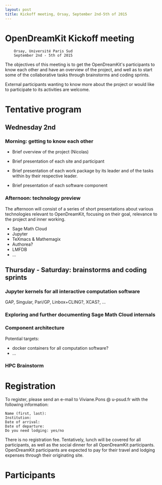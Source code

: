 ```yaml
---
layout: post
title: Kickoff meeting, Orsay, September 2nd-5th of 2015
---
```


OpenDreamKit Kickoff meeting
============================

        Orsay, Université Paris Sud
        September 2nd - 5th of 2015

The objectives of this meeting is to get the OpenDreamKit's
participants to know each other and have an overview of the project,
and well as to start some of the collaborative tasks through
brainstorms and coding sprints.

External participants wanting to know more about the project or would
like to participate to its activities are welcome.

# Tentative program

## Wednesday 2nd

### Morning: getting to know each other

- Brief overview of the project (Nicolas)

- Brief presentation of each site and participant

- Brief presentation of each work package by its leader and of the
  tasks within by their respective leader.

- Brief presentation of each software component

### Afternoon: technology preview

The afternoon will consist of a series of short presentations about
various technologies relevant to OpenDreamKit, focusing on their goal,
relevance to the project and inner working.

- Sage Math Cloud
- Jupyter
- TeXmacs & Mathemagix
- Authorea?
- LMFDB
- ...

## Thursday - Saturday: brainstorms and coding sprints

### Jupyter kernels for all interactive computation software

GAP, Singular, Pari/GP, Linbox+CLING?, XCAS?, ...

### Exploring and further documenting Sage Math Cloud internals

### Component architecture

Potential targets:
- docker containers for all computation software?
- ...

### HPC Brainstorm

# Registration

To register, please send an e-mail to Viviane.Pons @ u-psud.fr with
the following information:

    Name (first, last):
    Institution:
    Date of arrival:
    Date of departure:
    Do you need lodging: yes/no

There is no registration fee. Tentatively, lunch will be covered for
all participants, as well as the social dinner for all OpenDreamKit
participants. OpenDreamKit participants are expected to pay for their
travel and lodging expenses through their originating site.

# Participants

<!--
Potential people to invite:

Tim Daly
Joris van der Hoeven
William Stein
Kyle Keley?
Some IPython dev?
Harald Schilly
Bernard Parisse
Han Frederic
Jeroen Demeyer
!-->
